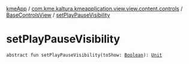 [kmeApp](../../index.md) / [com.kme.kaltura.kmeapplication.view.view.content.controls](../index.md) / [BaseControlsView](index.md) / [setPlayPauseVisibility](./set-play-pause-visibility.md)

# setPlayPauseVisibility

`abstract fun setPlayPauseVisibility(toShow: `[`Boolean`](https://kotlinlang.org/api/latest/jvm/stdlib/kotlin/-boolean/index.html)`): `[`Unit`](https://kotlinlang.org/api/latest/jvm/stdlib/kotlin/-unit/index.html)